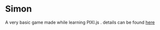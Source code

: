 # Simon
A very basic game made while learning PIXI.js .
details can be found [here](http://en.wikipedia.org/wiki/Simon_%28game%29)
